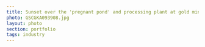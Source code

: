 ```yaml
--- 
title: Sunset over the 'pregnant pond' and processing plant at gold mine in Burkina Faso
photo: GSCGKA093908.jpg 
layout: photo 
section: portfolio 
tags: industry 
---  
```

